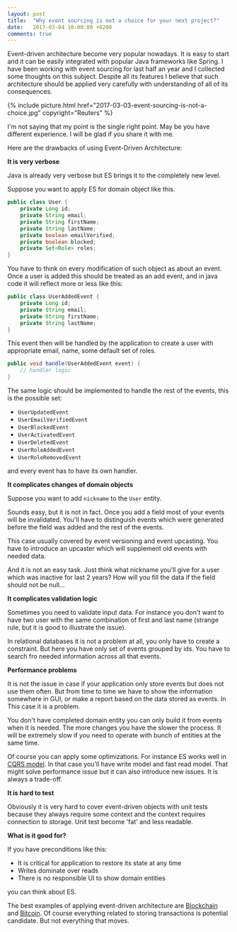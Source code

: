 ```yaml
---
layout: post
title:  "Why event sourcing is not a choice for your next project?"
date:   2017-03-04 10:00:00 +0200
comments: true
---
```

Event-driven architecture become very popular nowadays. It is
easy to start and it can be easily integrated with popular Java frameworks 
like Spring. I have been working with event sourcing for last half an year and 
I collected some thoughts on this subject. Despite all its features I believe 
that such architecture should be applied very carefully with understanding 
of all of its consequences. 

{% 
  include picture.html 
  href="2017-03-03-event-sourcing-is-not-a-choice.jpg" 
 copyright="Reuters"
%}

I'm not saying that my point is the single right point. May be you
have different experience. I will be glad if you share it with me.

Here are the drawbacks of using Event-Driven Architecture:

**It is very verbose**

Java is already very verbose but ES brings it to the completely
new level. 

Suppose you want to apply ES for domain object like this.
```java
public class User {
    private Long id;
    private String email;
    private String firstName;
    private String lastName;
    private boolean emailVerified;
    private boolean blocked;
    private Set<Role> roles;
}
```
You have to think on every modification of such object as about an event.
Once a user is added this should be treated as an add event, and in java
code it will reflect more or less like this:
```java
public class UserAddedEvent {
    private Long id;
    private String email;
    private String firstName;
    private String lastName;
}
```
This event then will be handled by the application to create a user
with appropriate email, name, some default set of roles.

```java
public void handle(UserAddedEvent event) {
    // handler logic
}
```
The same logic should be implemented to handle the rest of the events, 
this is the possible set:

* `UserUpdatedEvent`
* `UserEmailVerifiedEvent`
* `UserBlockedEvent`
* `UserActivatedEvent`
* `UserDeletedEvent`
* `UserRoleAddedEvent`
* `UserRoleRemovedEvent`

and every event has to have its own handler.

**It complicates changes of domain objects**

Suppose you want to add `nickname` to the `User` entity.

Sounds easy, but it is not in fact. Once you add a field most of your
events will be invalidated. You'll have to distinguish events which 
were generated before the field was added and the rest of the events.

This case usually covered by event versioning and event upcasting. You 
have to introduce an upcaster which will supplement old events with 
needed data. 

And it is not an easy task. Just think what nickname you'll give for
a user which was inactive for last 2 years? How will you fill the data if
the field should not be null...

**It complicates validation logic**

Sometimes you need to validate input data. For instance you don't want
to have two user with the same combination of first and last name (strange
rule, but it is good to illustrate the issue).

In relational databases it is not a problem at all, you only have to create 
a constraint. But here you have only set of events grouped by ids. You have
to search fro needed information across all that events.

**Performance problems**

It is not the issue in case if your application only store events but 
does not use them often. But from time to time we have to show the information
somewhere in GUI, or make a report based on the data stored as events. In
This case it is a problem.

You don't have completed domain entity you can only build it from events 
when it is needed. The more changes you have the slower the process. It will 
be extremely slow if you need to operate with bunch of entities at the 
same time. 

Of course you can apply some optimizations. For instance ES works 
well in [CQRS model](https://martinfowler.com/bliki/CQRS.html). In that case
you'll have write model and fast read model. That might solve performance issue
but it can also introduce new issues. It is always a trade-off. 

**It is hard to test**

Obviously it is very hard to cover event-driven objects with unit tests because
they always require some context and the context requires connection to storage.
Unit test become 'fat' and less readable.


**What is it good for?**

If you have preconditions like this:
* It is critical for application to restore its state at any time
* Writes dominate over reads
* There is no responsible UI to show domain entities

you can think about ES.

The best examples of applying event-driven architecture are 
[Blockchain](https://en.wikipedia.org/wiki/Blockchain_(database)) and 
[Bitcoin](https://en.wikipedia.org/wiki/Bitcoin). Of course everything
related to storing transactions is potential candidate. But not everything
that moves.

